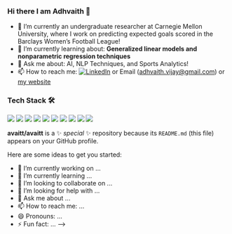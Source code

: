 ### Hi there I am Adhvaith 👋
- 🔭 I’m currently an undergraduate researcher at Carnegie Mellon University, where I work on predicting expected goals scored in the Barclays Women’s Football League!
- 🌱 I’m currently learning about: **Generalized linear models and nonparametric regression techniques**
- 💬 Ask me about: AI, NLP Techniques, and Sports Analytics!
- 📫 How to reach me: [![LinkedIn][2.2]][2] or Email (adhvaith.vijay@gmail.com) or [my website](https://avaitt.github.io/)

<!-- Icons -->

[2.2]: https://raw.githubusercontent.com/MartinHeinz/MartinHeinz/master/linkedin-3-16.png (LinkedIn icon without padding)

<!-- Links to your social media accounts -->

[2]: https://www.linkedin.com/in/adhvaithvijay/

### Tech Stack 🛠️
![](https://img.shields.io/badge/Python-informational?style=flat&logo=Logo1&logoColor=white&color=2bbc8a)
![](https://img.shields.io/badge/R-informational?style=flat&logo=Logo1&logoColor=white&color=2bbc8a)
![](https://img.shields.io/badge/NLTK-informational?style=flat&logo=Logo1&logoColor=white&color=2bbc8a)
![](https://img.shields.io/badge/AutoML-informational?style=flat&logo=Logo1&logoColor=white&color=2bbc8a)
![](https://img.shields.io/badge/SQL-informational?style=flat&logo=Logo1&logoColor=white&color=2bbc8a)
![](https://img.shields.io/badge/Tensorflow-informational?style=flat&logo=Logo1&logoColor=white&color=2bbc8a)
![](https://img.shields.io/badge/PyTorch-informational?style=flat&logo=Logo1&logoColor=white&color=2bbc8a)
![](https://img.shields.io/badge/Spacy-informational?style=flat&logo=Logo1&logoColor=white&color=2bbc8a)
![](https://img.shields.io/badge/Sklearn-informational?style=flat&logo=Logo1&logoColor=white&color=2bbc8a)
![](https://img.shields.io/badge/Scrapy-informational?style=flat&logo=Logo1&logoColor=white&color=2bbc8a)


**avaitt/avaitt** is a ✨ _special_ ✨ repository because its `README.md` (this file) appears on your GitHub profile.

Here are some ideas to get you started:

- 🔭 I’m currently working on ...
- 🌱 I’m currently learning ...
- 👯 I’m looking to collaborate on ...
- 🤔 I’m looking for help with ...
- 💬 Ask me about ...
- 📫 How to reach me: ...
- 😄 Pronouns: ...
- ⚡ Fun fact: ...
-->
